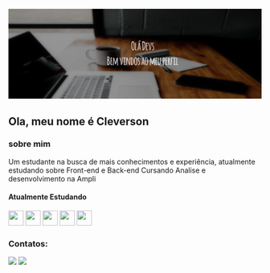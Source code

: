![Bem vindos ao Meu Perfil!](https://github.com/Cleverson-Henriques/Cleverson-Henriques/blob/main/BannerGitHub.png)

## Ola, meu nome é Cleverson
### sobre mim
Um estudante na busca de mais
conhecimentos e experiência,
atualmente estudando sobre Front-end e
Back-end
Cursando Analise e desenvolvimento na Ampli

#### Atualmente Estudando 
<img src="https://cdn.jsdelivr.net/gh/devicons/devicon/icons/javascript/javascript-original.svg" width="30" height="30"/> <img src="https://cdn.jsdelivr.net/gh/devicons/devicon/icons/html5/html5-original.svg" width="30" height="30"/> <img src="https://cdn.jsdelivr.net/gh/devicons/devicon/icons/css3/css3-original.svg" width="30" height="30" /> <img src="https://cdn.jsdelivr.net/gh/devicons/devicon/icons/python/python-original.svg" width="30" height="30" /> <img src="https://cdn.jsdelivr.net/gh/devicons/devicon/icons/mysql/mysql-original-wordmark.svg" width="30" height="30"/>


### Contatos:

<div>
<a href="https://instagram.com/srclever_" target="_blank"><img src="https://img.shields.io/badge/-Instagram-%23E4405F?style=for-the-badge&logo=instagram&logoColor=white" target="_blank"></a>
<a href="https://www.linkedin.com/in/henriquescleverson" target="_blank"><img src="https://img.shields.io/badge/-LinkedIn-%230077B5?style=for-the-badge&logo=linkedin&logoColor=white" target="_blank"></a>  
</div>


